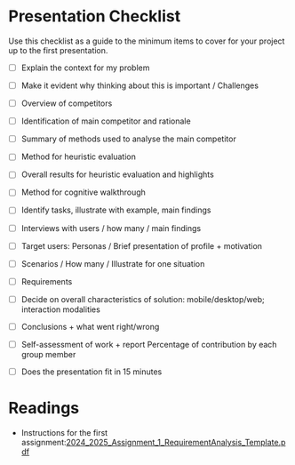 



# Presentation Checklist
Use this checklist as a guide to the minimum items to cover for your project up to the first presentation.

- [ ] Explain the context for my problem
- [ ] Make it evident why thinking about this is important / Challenges
- [ ] Overview of competitors
- [ ] Identification of main competitor and rationale
- [ ] Summary of methods used to analyse the main competitor
- [ ] Method for heuristic evaluation
- [ ] Overall results for heuristic evaluation and highlights
- [ ] Method for cognitive walkthrough
- [ ] Identify tasks, illustrate with example, main findings
- [ ] Interviews with users / how many / main findings
- [ ] Target users: Personas / Brief presentation of profile + motivation
- [ ] Scenarios / How many / Illustrate for one situation
- [ ] Requirements
- [ ] Decide on overall characteristics of solution: mobile/desktop/web; interaction modalities
- [ ] Conclusions + what went right/wrong
- [ ] Self-assessment of work + report Percentage of contribution by each group member
- [ ] Does the presentation fit in 15 minutes


# Readings

- Instructions for the first assignment:[2024_2025_Assignment_1_RequirementAnalysis_Template.pdf](https://uapt33090.sharepoint.com/:b:/s/OP_41549_InteraoHumanoComputador/EXF0-e_hmJlEojKH7Kx20OwBm2GcCNgdpEvmPNZ-soOMuw?e=GzATFk)